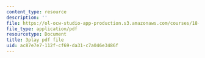 ```yaml
---
content_type: resource
description: ''
file: https://ol-ocw-studio-app-production.s3.amazonaws.com/courses/18-01sc-single-variable-calculus-fall-2010/ac87e7e7112fcf69da31c7a046e3486f_Pd2xP5zDsRw.pdf
file_type: application/pdf
resourcetype: Document
title: 3play pdf file
uid: ac87e7e7-112f-cf69-da31-c7a046e3486f
---
```

